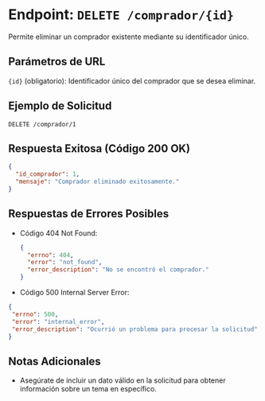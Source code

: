 # Endpoint: `DELETE /comprador/{id}`

Permite eliminar un comprador existente mediante su identificador único.

## Parámetros de URL
`{id}` (obligatorio): Identificador único del comprador que se desea eliminar.

## Ejemplo de Solicitud
```http
DELETE /comprador/1
```

## Respuesta Exitosa (Código 200 OK)
```json
{
  "id_comprador": 1,
  "mensaje": "Comprador eliminado exitosamente."
}
```

## Respuestas de Errores Posibles
- Código 404 Not Found:
  ```json
  {
    "errno": 404,
    "error": "not_found",
    "error_description": "No se encontró el comprador."
  }
  ```

- Código 500 Internal Server Error:
 ```json
{
  "errno": 500,
  "error": "internal_error",
  "error_description": "Ocurrió un problema para procesar la solicitud"
}
```

## Notas Adicionales
- Asegúrate de incluir un dato válido en la solicitud para obtener información sobre un tema en específico.
